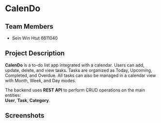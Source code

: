 # CalenDo

## Team Members
- Sein Win Htut 6611040


## Project Description
**CalenDo** is a to-do list app integrated with a calendar.
Users can add, update, delete, and view tasks.
Tasks are organized as Today, Upcoming, Completed, and Overdue.
All tasks can also be managed in a calendar view with Month, Week, and Day modes.



The backend uses **REST API** to perform CRUD operations on the main entities:  
**User**, **Task**, **Category**.

## Screenshots

